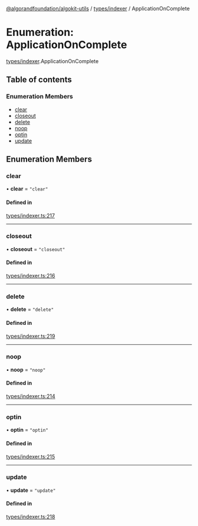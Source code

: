 [@algorandfoundation/algokit-utils](../README.md) / [types/indexer](../modules/types_indexer.md) / ApplicationOnComplete

# Enumeration: ApplicationOnComplete

[types/indexer](../modules/types_indexer.md).ApplicationOnComplete

## Table of contents

### Enumeration Members

- [clear](types_indexer.ApplicationOnComplete.md#clear)
- [closeout](types_indexer.ApplicationOnComplete.md#closeout)
- [delete](types_indexer.ApplicationOnComplete.md#delete)
- [noop](types_indexer.ApplicationOnComplete.md#noop)
- [optin](types_indexer.ApplicationOnComplete.md#optin)
- [update](types_indexer.ApplicationOnComplete.md#update)

## Enumeration Members

### clear

• **clear** = ``"clear"``

#### Defined in

[types/indexer.ts:217](https://github.com/algorandfoundation/algokit-utils-ts/blob/88a7c0f/src/types/indexer.ts#L217)

___

### closeout

• **closeout** = ``"closeout"``

#### Defined in

[types/indexer.ts:216](https://github.com/algorandfoundation/algokit-utils-ts/blob/88a7c0f/src/types/indexer.ts#L216)

___

### delete

• **delete** = ``"delete"``

#### Defined in

[types/indexer.ts:219](https://github.com/algorandfoundation/algokit-utils-ts/blob/88a7c0f/src/types/indexer.ts#L219)

___

### noop

• **noop** = ``"noop"``

#### Defined in

[types/indexer.ts:214](https://github.com/algorandfoundation/algokit-utils-ts/blob/88a7c0f/src/types/indexer.ts#L214)

___

### optin

• **optin** = ``"optin"``

#### Defined in

[types/indexer.ts:215](https://github.com/algorandfoundation/algokit-utils-ts/blob/88a7c0f/src/types/indexer.ts#L215)

___

### update

• **update** = ``"update"``

#### Defined in

[types/indexer.ts:218](https://github.com/algorandfoundation/algokit-utils-ts/blob/88a7c0f/src/types/indexer.ts#L218)

